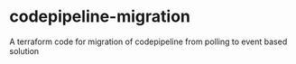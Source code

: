 # codepipeline-migration
A terraform code for migration of codepipeline from polling to event based solution
